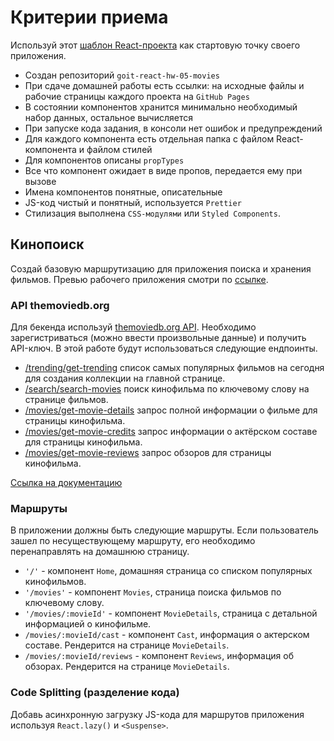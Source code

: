 # Критерии приема

Используй этот
[шаблон React-проекта](https://github.com/goitacademy/react-homework-template#readme)
как стартовую точку своего приложения.

- Создан репозиторий `goit-react-hw-05-movies`
- При сдаче домашней работы есть ссылки: на исходные файлы и рабочие страницы
  каждого проекта на `GitHub Pages`
- В состоянии компонентов хранится минимально необходимый набор данных,
  остальное вычисляется
- При запуске кода задания, в консоли нет ошибок и предупреждений
- Для каждого компонента есть отдельная папка с файлом React-компонента и файлом
  стилей
- Для компонентов описаны `propTypes`
- Все что компонент ожидает в виде пропов, передается ему при вызове
- Имена компонентов понятные, описательные
- JS-код чистый и понятный, используется `Prettier`
- Стилизация выполнена `CSS-модулями` или `Styled Components`.

## Кинопоиск

Создай базовую маршрутизацию для приложения поиска и хранения фильмов. Превью
рабочего приложения смотри по
[ссылке](https://drive.google.com/file/d/1vR0hi3n1236Q5Bg4-se-8JVKD9UKSfId/view).

### API themoviedb.org

Для бекенда используй [themoviedb.org API](https://www.themoviedb.org/).
Необходимо зарегистриваться (можно ввести произвольные данные) и получить
API-ключ. В этой работе будут использоваться следующие ендпоинты.

- [/trending/get-trending](https://developer.themoviedb.org/reference/trending-all)
  список самых популярных фильмов на сегодня для создания коллекции на главной
  странице.
- [/search/search-movies](https://developer.themoviedb.org/reference/search-movie)
  поиск кинофильма по ключевому слову на странице фильмов.
- [/movies/get-movie-details](https://developer.themoviedb.org/reference/movie-details)
  запрос полной информации о фильме для страницы кинофильма.
- [/movies/get-movie-credits](https://developer.themoviedb.org/reference/movie-credits)
  запрос информации о актёрском составе для страницы кинофильма.
- [/movies/get-movie-reviews](https://developer.themoviedb.org/reference/movie-reviews)
  запрос обзоров для страницы кинофильма.

[Ссылка на документацию](https://developer.themoviedb.org/docs/getting-started)

### Маршруты

В приложении должны быть следующие маршруты. Если пользователь зашел по
несуществующему маршруту, его необходимо перенаправлять на домашнюю страницу.

- `'/'` - компонент `Home`, домашняя страница со списком популярных кинофильмов.
- `'/movies'` - компонент `Movies`, страница поиска фильмов по ключевому слову.
- `'/movies/:movieId'` - компонент `MovieDetails`, страница с детальной
  информацией о кинофильме.
- `/movies/:movieId/cast` - компонент `Cast`, информация о актерском составе.
  Рендерится на странице `MovieDetails`.
- `/movies/:movieId/reviews` - компонент `Reviews`, информация об обзорах.
  Рендерится на странице `MovieDetails`.

### Code Splitting (разделение кода)

Добавь асинхронную загрузку JS-кода для маршрутов приложения используя
`React.lazy()` и `<Suspense>`.
